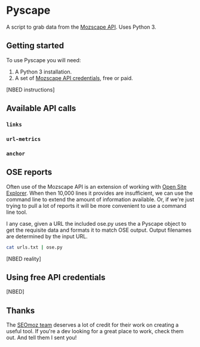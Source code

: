 # Pyscape

A script to grab data from the [Mozscape API](http://apiwiki.seomoz.org/). Uses Python 3.

## Getting started

To use Pyscape you will need:

1. A Python 3 installation.
2. A set of [Mozscape API credentials](http://apiwiki.seomoz.org/create-and-manage-your-account), free or paid.

[NBED instructions]

## Available API calls

### `links`

### `url-metrics`

### `anchor`

## OSE reports

Often use of the Mozscape API is an extension of working with [Open Site Explorer](http://www.opensiteexplorer.org/). When then 10,000 lines it provides are insufficient, we can use the command line to extend the amount of information available. Or, if we're just trying to pull a lot of reports it will be more convenient to use a command line tool.

I any case, given a URL the included ose.py uses the a Pyscape object to get the requisite data and formats it to match OSE output. Output filenames are determined by the input URL.

```bash
cat urls.txt | ose.py
```

[NBED reality]

## Using free API credentials

[NBED]

## Thanks

The [SEOmoz team](http://www.seomoz.org/about/team) deserves a lot of credit for their work on creating a useful tool. If you're a dev looking for a great place to work, check them out. And tell them I sent you!
